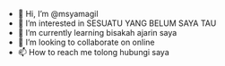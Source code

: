 - 👋 Hi, I’m @msyamagil
- 👀 I’m interested in SESUATU YANG BELUM SAYA TAU
- 🌱 I’m currently learning bisakah ajarin saya
- 💞️ I’m looking to collaborate on online 
- 📫 How to reach me tolong hubungi saya

<!---
msyamagil/msyamagil is a ✨ special ✨ repository because its `README.md` (this file) appears on your GitHub profile.
You can click the Preview link to take a look at your changes.
--->
